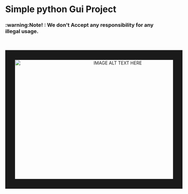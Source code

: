 # Simple python Gui Project
<h3> :warning:Note! : We don't Accept any responsibility for any illegal usage.</h3><br>
<br>


<center><a href="" target="_blank"><img src="https://raw.githubusercontent.com/04x/ReverseIp_pyGui/master/ico/demo.PNG" alt="IMAGE ALT TEXT HERE" width="640" height="380" border="30" /></a></center>
